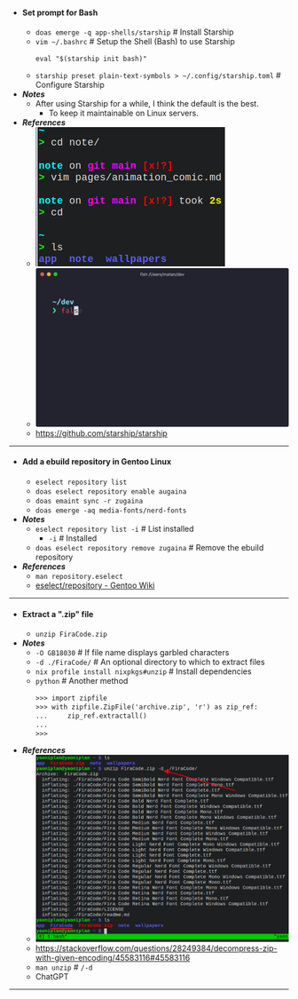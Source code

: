 - #### Set prompt for Bash
	- `doas emerge -q app-shells/starship` # Install Starship
	- `vim ~/.bashrc` # Setup the Shell (Bash) to use Starship
	  ```
	  eval "$(starship init bash)"
	  ```
	- `starship preset plain-text-symbols > ~/.config/starship.toml` # Configure Starship
- ***Notes***
    - After using Starship for a while, I think the default is the best.
        - To keep it maintainable on Linux servers.
- ***References***
	- ![2023-01-12_19-07.png](../assets/2023-01-12_19-07_1673521689908_0.png)
	- ![demo.gif](../assets/demo_1673521633245_0.gif)
	- https://github.com/starship/starship
- ---
- #### Add a ebuild repository in Gentoo Linux
	- `eselect repository list`
	- `doas eselect repository enable augaina`
	- `doas emaint sync -r zugaina`
	- `doas emerge -aq media-fonts/nerd-fonts`
- ***Notes***
	- `eselect repository list -i` # List installed
		- `-i` # Installed
	- `doas eselect repository remove zugaina` # Remove the ebuild repository
- ***References***
	- `man repository.eselect`
	- [eselect/repository - Gentoo Wiki](https://wiki.gentoo.org/wiki/Eselect/Repository)
- ---
- #### Extract a ".zip" file
	- `unzip FiraCode.zip`
- ***Notes***
    - `-O GB18030` # If file name displays garbled characters
	- `-d ./FiraCode/` # An optional directory to which to extract files
    - `nix profile install nixpkgs#unzip` # Install dependencies
    - `python` # Another method
      ```
      >>> import zipfile
      >>> with zipfile.ZipFile('archive.zip', 'r') as zip_ref:
      ...     zip_ref.extractall()
      ... 
      >>> 
      ```
- ***References***
	- ![2023-01-12_18-32.png](../assets/2023-01-12_18-32_1673519575373_0.png)
    - https://stackoverflow.com/questions/28249384/decompress-zip-with-given-encoding/45583116#45583116
	- `man unzip` # `/-d`
    - ChatGPT
- ---
